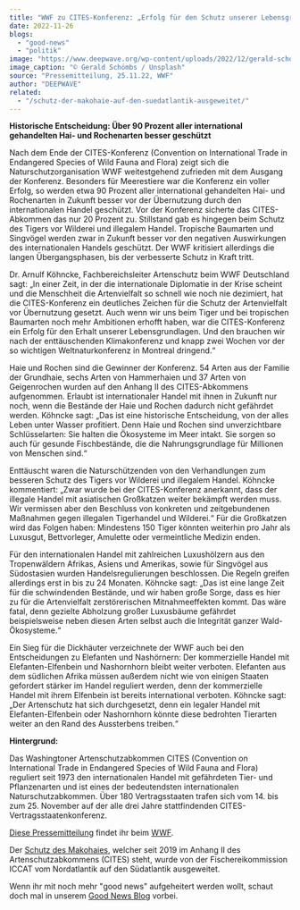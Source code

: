 ```yaml
---
title: "WWF zu CITES-Konferenz: „Erfolg für den Schutz unserer Lebensgrundlagen“"
date: 2022-11-26
blogs: 
  - "good-news"
  - "politik"
image: "https://www.deepwave.org/wp-content/uploads/2022/12/gerald-schombs-n30Y9Y63IVw-unsplash-scaled.jpg"
image_caption: "© Gerald Schömbs / Unsplash"
source: "Pressemitteilung, 25.11.22, WWF"
author: "DEEPWAVE"
related: 
  - "/schutz-der-makohaie-auf-den-suedatlantik-ausgeweitet/"
---
```


**Historische Entscheidung: Über 90 Prozent aller international gehandelten Hai- und Rochenarten besser geschützt**

Nach dem Ende der CITES-Konferenz (Convention on International Trade in Endangered Species of Wild Fauna and Flora) zeigt sich die Naturschutzorganisation WWF weitestgehend zufrieden mit dem Ausgang der Konferenz. Besonders für Meerestiere war die Konferenz ein voller Erfolg, so werden etwa 90 Prozent aller international gehandelten Hai- und Rochenarten in Zukunft besser vor der Übernutzung durch den internationalen Handel geschützt. Vor der Konferenz sicherte das CITES-Abkommen das nur 20 Prozent zu. Stillstand gab es hingegen beim Schutz des Tigers vor Wilderei und illegalem Handel. Tropische Baumarten und Singvögel werden zwar in Zukunft besser vor den negativen Auswirkungen des internationalen Handels geschützt. Der WWF kritisiert allerdings die langen Übergangsphasen, bis der verbesserte Schutz in Kraft tritt.

Dr. Arnulf Köhncke, Fachbereichsleiter Artenschutz beim WWF Deutschland sagt: „In einer Zeit, in der die internationale Diplomatie in der Krise scheint und die Menschheit die Artenvielfalt so schnell wie noch nie dezimiert, hat die CITES-Konferenz ein deutliches Zeichen für die Schutz der Artenvielfalt vor Übernutzung gesetzt. Auch wenn wir uns beim Tiger und bei tropischen Baumarten noch mehr Ambitionen erhofft haben, war die CITES-Konferenz ein Erfolg für den Erhalt unserer Lebensgrundlagen. Und den brauchen wir nach der enttäuschenden Klimakonferenz und knapp zwei Wochen vor der so wichtigen Weltnaturkonferenz in Montreal dringend.“

Haie und Rochen sind die Gewinner der Konferenz. 54 Arten aus der Familie der Grundhaie, sechs Arten von Hammerhaien und 37 Arten von Geigenrochen wurden auf den Anhang II des CITES-Abkommens aufgenommen. Erlaubt ist internationaler Handel mit ihnen in Zukunft nur noch, wenn die Bestände der Haie und Rochen dadurch nicht gefährdet werden. Köhncke sagt: „Das ist eine historische Entscheidung, von der alles Leben unter Wasser profitiert. Denn Haie und Rochen sind unverzichtbare Schlüsselarten: Sie halten die Ökosysteme im Meer intakt. Sie sorgen so auch für gesunde Fischbestände, die die Nahrungsgrundlage für Millionen von Menschen sind.“

Enttäuscht waren die Naturschützenden von den Verhandlungen zum besseren Schutz des Tigers vor Wilderei und illegalem Handel. Köhncke kommentiert: „Zwar wurde bei der CITES-Konferenz anerkannt, dass der illegale Handel mit asiatischen Großkatzen weiter bekämpft werden muss. Wir vermissen aber den Beschluss von konkreten und zeitgebundenen Maßnahmen gegen illegalen Tigerhandel und Wilderei.“ Für die Großkatzen wird das Folgen haben: Mindestens 150 Tiger könnten weiterhin pro Jahr als Luxusgut, Bettvorleger, Amulette oder vermeintliche Medizin enden.

Für den internationalen Handel mit zahlreichen Luxushölzern aus den Tropenwäldern Afrikas, Asiens und Amerikas, sowie für Singvögel aus Südostasien wurden Handelsregulierungen beschlossen. Die Regeln greifen allerdings erst in bis zu 24 Monaten. Köhncke sagt: „Das ist eine lange Zeit für die schwindenden Bestände, und wir haben große Sorge, dass es hier zu für die Artenvielfalt zerstörerischen Mitnahmeeffekten kommt. Das wäre fatal, denn gezielte Abholzung großer Luxusbäume gefährdet beispielsweise neben diesen Arten selbst auch die Integrität ganzer Wald-Ökosysteme.“

Ein Sieg für die Dickhäuter verzeichnete der WWF auch bei den Entscheidungen zu Elefanten und Nashörnern: Der kommerzielle Handel mit Elefanten-Elfenbein und Nashornhorn bleibt weiter verboten. Elefanten aus dem südlichen Afrika müssen außerdem nicht wie von einigen Staaten gefordert stärker im Handel reguliert werden, denn der kommerzielle Handel mit ihrem Elfenbein ist bereits international verboten. Köhncke sagt: „Der Artenschutz hat sich durchgesetzt, denn ein legaler Handel mit Elefanten-Elfenbein oder Nashornhorn könnte diese bedrohten Tierarten weiter an den Rand des Aussterbens treiben.“

**Hintergrund:**

Das Washingtoner Artenschutzabkommen CITES (Convention on International Trade in Endangered Species of Wild Fauna and Flora) reguliert seit 1973 den internationalen Handel mit gefährdeten Tier- und Pflanzenarten und ist eines der bedeutendsten internationalen Naturschutzabkommen. Über 180 Vertragsstaaten trafen sich vom 14. bis zum 25. November auf der alle drei Jahre stattfindenden CITES-Vertragsstaatenkonferenz.

[Diese Pressemitteilung](https://www.wwf.de/2022/november/wwf-zum-ende-der-cites-konferenz-erfolg-fuer-den-schutz-unserer-lebensgrundlagen-vor-uebernutzung) findet ihr beim [WWF](https://www.wwf.de/).

Der [Schutz des Makohaies](https://www.deepwave.org/schutz-der-makohaie-auf-den-suedatlantik-ausgeweitet/), welcher seit 2019 im Anhang II des Artenschutzabkommens (CITES) steht, wurde von der Fischereikommission ICCAT vom Nordatlantik auf den Südatlantik ausgeweitet.

Wenn ihr mit noch mehr "good news" aufgeheitert werden wollt, schaut doch mal in unserem [Good News Blog](https://www.deepwave.org/blogs/good-news/) vorbei.
